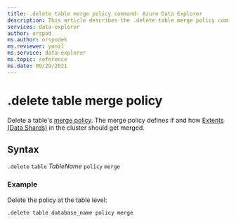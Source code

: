 ```yaml
---
title: .delete table merge policy command- Azure Data Explorer
description: This article describes the .delete table merge policy command in Azure Data Explorer.
services: data-explorer
author: orspod
ms.author: orspodek
ms.reviewer: yonil
ms.service: data-explorer
ms.topic: reference
ms.date: 09/29/2021
---
```

# .delete table merge policy

Delete a table's [merge policy](mergepolicy.md). The merge policy defines if and how [Extents (Data Shards)](../management/extents-overview.md) in the cluster should get merged. 
 

## Syntax

`.delete` `table` *TableName* `policy` `merge` 

### Example

Delete the policy at the table level:

```kusto
.delete table database_name policy merge 
```
